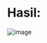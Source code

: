 # Hasil:

![image](https://github.com/user-attachments/assets/8f7dd11d-6654-4b00-b004-94cb9fca8fa3)

